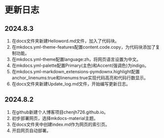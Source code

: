 # 更新日志

## 2024.8.3
1. 在docs文件夹新建Helloword.md文件，加入了代码块。
2. 在mkdocs.yml-theme-features配置content.code.copy，为代码块添加了复制功能。
3. 在mkdocs.yml-theme配置language:zh，将网页语言设置为中文。
4. 在mkdocs.yml-palette配置Primary(主色)和Accent(强调色)为indigo。
5. 在mkdocs.yml-markdown_extensions-pymdownx.highlight配置anchor_linenums:true和linenums:true实现代码高亮和代码行数显示。
6. 在docs文件夹新建Update_log.md文件，开始编写更新日志。

## 2024.8.2
1. 在github新建个人博客项目chenjh726.github.io。
2. 初步部署网页，选择mkdocs-material主题。
3. 在docs文件夹中创建index.md作为网页的索引页。
4. 开启网页自动部署。

<script src="https://giscus.app/client.js"
    data-repo="chenjh726/chenjh726.github.io"
    data-repo-id="R_kgDOMeZntw"
    data-category="General"
    data-category-id="DIC_kwDOMeZnt84ChYwb"
    data-mapping="pathname"
    data-strict="0"
    data-reactions-enabled="1"
    data-emit-metadata="0"
    data-input-position="bottom"
    data-theme="light_high_contrast"
    data-lang="zh-CN"
    crossorigin="anonymous"
    async>
</script>